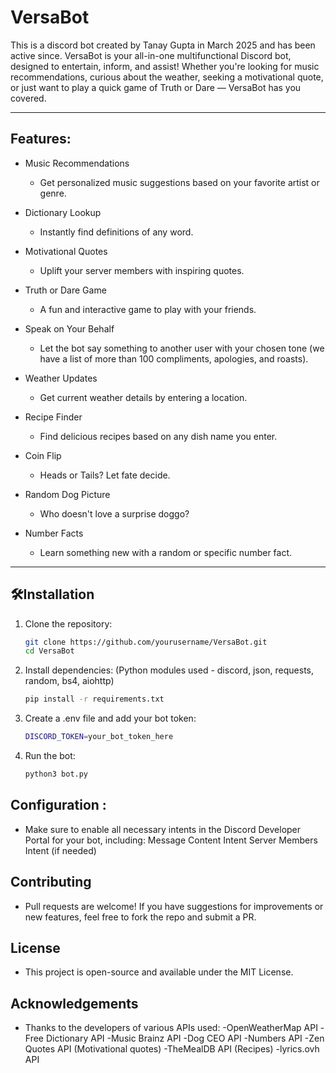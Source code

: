 # VersaBot 
This is a discord bot created by Tanay Gupta in March 2025 and has been active since.
VersaBot is your all-in-one multifunctional Discord bot, designed to entertain, inform, and assist! Whether you're looking for music recommendations, curious about the weather, seeking a motivational quote, or just want to play a quick game of Truth or Dare — VersaBot has you covered.

---

## Features:

- Music Recommendations
  - Get personalized music suggestions based on your favorite artist or genre.

- Dictionary Lookup
  - Instantly find definitions of any word.

- Motivational Quotes
  - Uplift your server members with inspiring quotes.

- Truth or Dare Game
  - A fun and interactive game to play with your friends.

- Speak on Your Behalf
  - Let the bot say something to another user with your chosen tone (we have a list of more than 100 compliments, apologies, and roasts).

- Weather Updates
  - Get current weather details by entering a location.

- Recipe Finder
  - Find delicious recipes based on any dish name you enter.

- Coin Flip
  - Heads or Tails? Let fate decide.

- Random Dog Picture
  - Who doesn't love a surprise doggo?

- Number Facts
  - Learn something new with a random or specific number fact.

---

## 🛠Installation

1. Clone the repository:
   ```bash
   git clone https://github.com/yourusername/VersaBot.git
   cd VersaBot
2. Install dependencies:
   (Python modules used - discord, json, requests, random, bs4, aiohttp)
    ```bash
    pip install -r requirements.txt 
3. Create a .env file and add your bot token:
    ```bash
    DISCORD_TOKEN=your_bot_token_here
5. Run the bot:
    ```bash
    python3 bot.py

## Configuration :
 - Make sure to enable all necessary intents in the Discord Developer Portal for your bot, including:
      Message Content Intent
      Server Members Intent (if needed)

## Contributing
  - Pull requests are welcome! If you have suggestions for improvements or new features, feel free to fork the repo and submit a PR.

## License
  - This project is open-source and available under the MIT License.

## Acknowledgements
  - Thanks to the developers of various APIs used:
    -OpenWeatherMap API
    -Free Dictionary API
    -Music Brainz API
    -Dog CEO API
    -Numbers API
    -Zen Quotes API (Motivational quotes)
    -TheMealDB API (Recipes)
    -lyrics.ovh API
  
